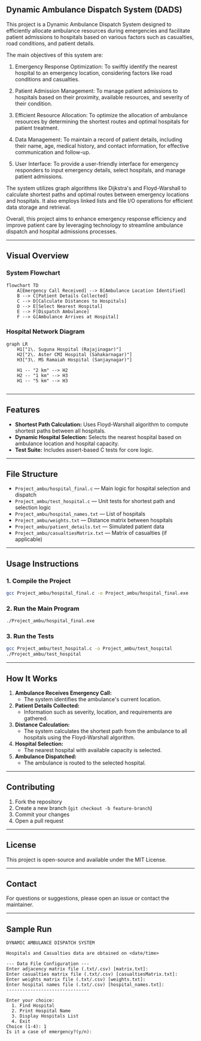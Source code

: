 ## Dynamic Ambulance Dispatch System (DADS)

This project is a Dynamic Ambulance Dispatch System designed to efficiently allocate ambulance resources during emergencies and facilitate patient admissions to hospitals based on various factors such as casualties, road conditions, and patient details.

The main objectives of this system are:

1. Emergency Response Optimization: To swiftly identify the nearest hospital to an emergency location, considering factors like road conditions and casualties.

2. Patient Admission Management: To manage patient admissions to hospitals based on their proximity, available resources, and severity of their condition.

3. Efficient Resource Allocation: To optimize the allocation of ambulance resources by determining the shortest routes and optimal hospitals for patient treatment.

4. Data Management: To maintain a record of patient details, including their name, age, medical history, and contact information, for effective communication and follow-up.

5. User Interface: To provide a user-friendly interface for emergency responders to input emergency details, select hospitals, and manage patient admissions.

The system utilizes graph algorithms like Dijkstra's and Floyd-Warshall to calculate shortest paths and optimal routes between emergency locations and hospitals. It also employs linked lists and file I/O operations for efficient data storage and retrieval.

Overall, this project aims to enhance emergency response efficiency and improve patient care by leveraging technology to streamline ambulance dispatch and hospital admissions processes.

---

## Visual Overview

### System Flowchart

```mermaid
flowchart TD
    A[Emergency Call Received] --> B[Ambulance Location Identified]
    B --> C[Patient Details Collected]
    C --> D[Calculate Distances to Hospitals]
    D --> E[Select Nearest Hospital]
    E --> F[Dispatch Ambulance]
    F --> G[Ambulance Arrives at Hospital]
```

### Hospital Network Diagram

```mermaid
graph LR
    H1["1\. Suguna Hospital (Rajajinagar)"]
    H2["2\. Aster CMI Hospital (Sahakarnagar)"]
    H3["3\. MS Ramaiah Hospital (Sanjaynagar)"]

    H1 -- "2 km" --> H2
    H2 -- "1 km" --> H3
    H1 -- "5 km" --> H3


```

---

## Features

- **Shortest Path Calculation:** Uses Floyd-Warshall algorithm to compute shortest paths between all hospitals.
- **Dynamic Hospital Selection:** Selects the nearest hospital based on ambulance location and hospital capacity.
- **Test Suite:** Includes assert-based C tests for core logic.

---

## File Structure

- `Project_ambu/hospital_final.c` — Main logic for hospital selection and dispatch
- `Project_ambu/test_hospital.c` — Unit tests for shortest path and selection logic
- `Project_ambu/hospital_names.txt` — List of hospitals
- `Project_ambu/weights.txt` — Distance matrix between hospitals
- `Project_ambu/patient_details.txt` — Simulated patient data
- `Project_ambu/casualtiesMatrix.txt` — Matrix of casualties (if applicable)

---

## Usage Instructions

### 1. Compile the Project

```bash
gcc Project_ambu/hospital_final.c -o Project_ambu/hospital_final.exe
```

### 2. Run the Main Program

```bash
./Project_ambu/hospital_final.exe
```

### 3. Run the Tests

```bash
gcc Project_ambu/test_hospital.c -o Project_ambu/test_hospital
./Project_ambu/test_hospital
```

---

## How It Works

1. **Ambulance Receives Emergency Call:**
   - The system identifies the ambulance's current location.
2. **Patient Details Collected:**
   - Information such as severity, location, and requirements are gathered.
3. **Distance Calculation:**
   - The system calculates the shortest path from the ambulance to all hospitals using the Floyd-Warshall algorithm.
4. **Hospital Selection:**
   - The nearest hospital with available capacity is selected.
5. **Ambulance Dispatched:**
   - The ambulance is routed to the selected hospital.

---

## Contributing

1. Fork the repository
2. Create a new branch (`git checkout -b feature-branch`)
3. Commit your changes
4. Open a pull request

---

## License

This project is open-source and available under the MIT License.

---

## Contact

For questions or suggestions, please open an issue or contact the maintainer.

---

## Sample Run

```
DYNAMIC AMBULANCE DISPATCH SYSTEM

Hospitals and Casualties data are obtained on <date/time>

--- Data File Configuration ---
Enter adjacency matrix file (.txt/.csv) [matrix.txt]:
Enter casualties matrix file (.txt/.csv) [casualtiesMatrix.txt]:
Enter weights matrix file (.txt/.csv) [weights.txt]:
Enter hospital names file (.txt/.csv) [hospital_names.txt]:
-------------------------------

Enter your choice:
  1. Find Hospital
  2. Print Hospital Name
  3. Display Hospitals List
  4. Exit
Choice (1-4): 1
Is it a case of emergency?(y/n):
